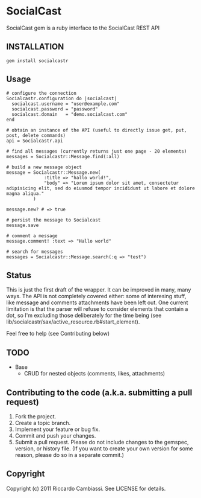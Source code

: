# SocialCast

SocialCast gem is a ruby interface to the SocialCast REST API

## INSTALLATION

    gem install socialcastr

## Usage

    # configure the connection 
    Socialcastr.configuration do |socialcast|
      socialcast.username = "user@example.com"
      socialcast.password = "password"
      socialcast.domain   = "demo.socialcast.com"
    end
    
    # obtain an instance of the API (useful to directly issue get, put, post, delete commands)
    api = Socialcastr.api
    
    # find all messages (currently returns just one page - 20 elements)
    messages = Socialcastr::Message.find(:all)
   
    # build a new message object 
    message = Socialcastr::Message.new(
                  :title => "hallo world!", 
                  "body" => "Lorem ipsum dolor sit amet, consectetur adipisicing elit, sed do eiusmod tempor incididunt ut labore et dolore magna aliqua."
              )
    
    message.new? # => true

    # persist the message to Socialcast
    message.save

    # comment a message
    message.comment! :text => "Hallo world"

    # search for messages
    messages = Socialcastr::Message.search(:q => "test")




## Status

This is just the first draft of the wrapper. It can be improved in many, many ways.
The API is not completely covered either: some of interesing stuff, like message and comments attachments have been left out. 
One current limitation is that the parser will refuse to consider
elements that contain a dot, so I'm excluding those deliberately for the
time being (see
lib/socialcastr/sax/active_resource.rb#start_element).

Feel free to help (see Contributing below)

## TODO

* Base
  * CRUD for nested objects (comments, likes, attachments)

## Contributing to the code (a.k.a. submitting a pull request)

1. Fork the project.
2. Create a topic branch.
3. Implement your feature or bug fix.
4. Commit and push your changes.
5. Submit a pull request. Please do not include changes to the gemspec, version, or history file. (If you want to create your own version for some reason, please do so in a separate commit.)


## Copyright

Copyright (c) 2011 Riccardo Cambiassi. See LICENSE for details.



